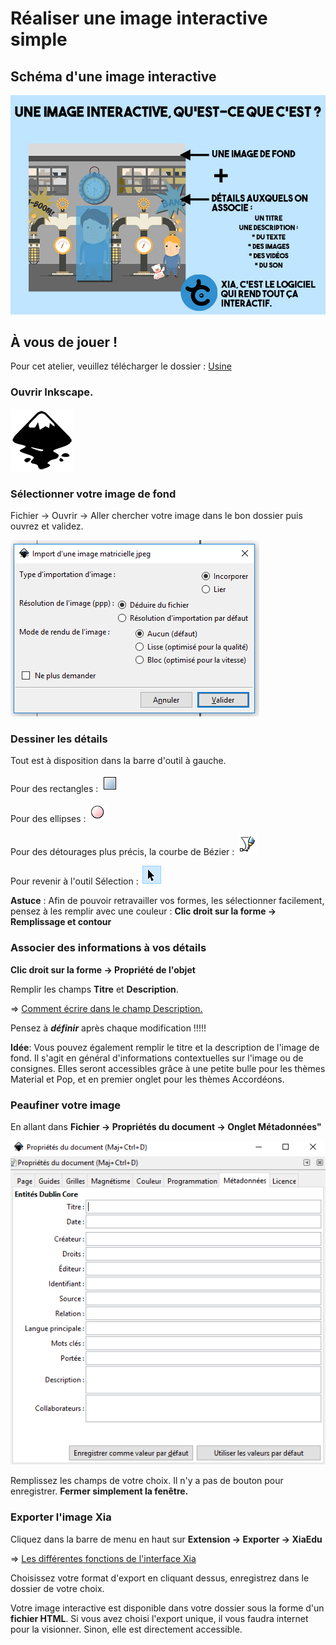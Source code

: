 # Réaliser une image interactive simple

## Schéma d'une image interactive

![schéma_image](images/schema_image.jpg)

## À vous de jouer !

Pour cet atelier, veuillez télécharger le dossier : [Usine](docs/usine.zip)  

### Ouvrir Inkscape.

![logo_inkscape](images/logo_inkscape.png)

### Sélectionner votre image de fond

Fichier -> Ouvrir -> Aller chercher votre image dans le bon dossier puis ouvrez et validez.

![valider_importation](images/capture1.png)

### Dessiner les détails

Tout est à disposition dans la barre d'outil à gauche.

Pour des rectangles :
![rectangle](images/capture2.png)

Pour des ellipses :
![ellipse](images/capture3.png)

Pour des détourages plus précis, la courbe de Bézier :
![polygone](images/capture4.png)

Pour revenir à l'outil Sélection :
![sélection](images/capture5.png)


**Astuce** : Afin de pouvoir retravailler vos formes, les sélectionner facilement, pensez à les remplir avec une couleur : **Clic droit sur la forme -> Remplissage et contour**

### Associer des informations à vos détails

**Clic droit sur la forme -> Propriété de l'objet**

Remplir les champs **Titre** et **Description**.

=> [Comment écrire dans le champ Description.](pikipiki.md)

Pensez à ***définir*** après chaque modification !!!!!

**Idée**: Vous pouvez également remplir le titre et la description de l'image de fond. Il s'agit en général d'informations contextuelles sur l'image ou de consignes. Elles seront accessibles grâce à une petite bulle pour les thèmes Material et Pop, et en premier onglet pour les thèmes Accordéons.

### Peaufiner votre image

En allant dans **Fichier -> Propriétés du document -> Onglet Métadonnées"**

![Métadonnées](images/capture6.png)

Remplissez les champs de votre choix.
Il n'y a pas de bouton pour enregistrer. **Fermer simplement la fenêtre.**

### Exporter l'image Xia

Cliquez dans la barre de menu en haut sur **Extension -> Exporter -> XiaEdu**

=> [Les différentes fonctions de l'interface Xia](interface_xia.md)

Choisissez votre format d'export en cliquant dessus, enregistrez dans le dossier de votre choix.

Votre image interactive est disponible dans votre dossier sous la forme d'un **fichier HTML**.
Si vous avez choisi l'export unique, il vous faudra internet pour la visionner. Sinon, elle est directement accessible.
